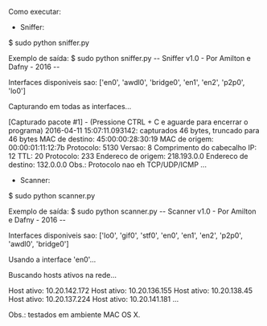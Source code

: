 Como executar:

- Sniffer:

$ sudo python sniffer.py

Exemplo de saída:
$ sudo python sniffer.py
-- Sniffer v1.0 - Por Amilton e Dafny - 2016 --

Interfaces disponiveis sao:
['en0', 'awdl0', 'bridge0', 'en1', 'en2', 'p2p0', 'lo0']

Capturando em todas as interfaces...

[Capturado pacote #1] - (Pressione CTRL + C e aguarde para encerrar o programa)
2016-04-11 15:07:11.093142: capturados 46 bytes, truncado para 46 bytes
MAC de destino: 45:00:00:28:30:19 MAC de origem: 00:00:01:11:12:7b Protocolo: 5130
Versao: 8 Comprimento do cabecalho IP: 12 TTL: 20 Protocolo: 233 Endereco de origem: 218.193.0.0
Endereco de destino: 132.0.0.0
Obs.: Protocolo nao eh TCP/UDP/ICMP
...



- Scanner:

$ sudo python scanner.py

Exemplo de saída:
$ sudo python scanner.py
-- Scanner v1.0 - Por Amilton e Dafny - 2016 --

Interfaces disponiveis sao:
['lo0', 'gif0', 'stf0', 'en0', 'en1', 'en2', 'p2p0', 'awdl0', 'bridge0']

Usando a interface 'en0'...

Buscando hosts ativos na rede...

Host ativo: 10.20.142.172
Host ativo: 10.20.136.155
Host ativo: 10.20.138.45
Host ativo: 10.20.137.224
Host ativo: 10.20.141.181
...



Obs.: testados em ambiente MAC OS X.